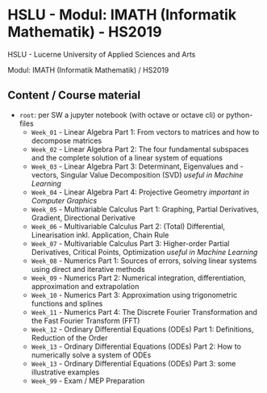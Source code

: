# HSLU  - Modul: IMATH (Informatik Mathematik) - HS2019
HSLU - Lucerne University of Applied Sciences and Arts

Modul: IMATH (Informatik Mathematik) / HS2019

## Content / Course material
    
- `root`: per SW a jupyter notebook (with octave or octave cli) or python-files
    - `Week_01` - Linear Algebra Part 1: From vectors to matrices and how to decompose matrices
    - `Week_02` - Linear Algebra Part 2: The four fundamental subspaces and the complete solution of a linear system of equations
    - `Week_03` - Linear Algebra Part 3: Determinant, Eigenvalues and -vectors, Singular Value Decomposition (SVD) _useful in Machine Learning_
    - `Week_04` - Linear Algebra Part 4: Projective Geometry _important in Computer Graphics_
    - `Week_05` - Multivariable Calculus Part 1: Graphing, Partial Derivatives, Gradient, Directional Derivative
    - `Week_06` - Multivariable Calculus Part 2: (Total) Differential, Linearisation inkl. Application, Chain Rule
    - `Week_07` - Multivariable Calculus Part 3: Higher-order Partial Derivatives, Critical Points, Optimization _useful in Machine Learning_
    - `Week_08` - Numerics Part 1: Sources of errors, solving linear systems using direct and iterative methods
    - `Week_09` - Numerics Part 2: Numerical integration, differentiation, approximation and extrapolation
    - `Week_10` - Numerics Part 3: Approximation using trigonometric functions and splines
    - `Week_11` - Numerics Part 4: The Discrete Fourier Transformation and the Fast Fourier Transform (FFT)
    - `Week_12` - Ordinary Differential Equations (ODEs) Part 1: Definitions, Reduction of the Order
    - `Week_13` - Ordinary Differential Equations (ODEs) Part 2: How to numerically solve a system of ODEs
    - `Week_13` - Ordinary Differential Equations (ODEs) Part 3: some illustrative examples
    - `Week_99` - Exam / MEP Preparation
    